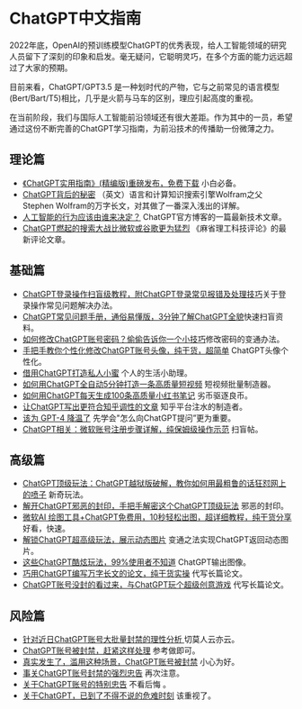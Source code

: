 # ChatGPT中文指南
2022年底，OpenAI的预训练模型ChatGPT的优秀表现，给人工智能领域的研究人员留下了深刻的印象和启发。毫无疑问，它聪明灵巧，在多个方面的能力远远超过了大家的预期。

目前来看，ChatGPT/GPT3.5 是一种划时代的产物，它与之前常见的语言模型 (Bert/Bart/T5)相比，几乎是火箭与马车的区别，理应引起高度的重视。

在当前阶段，我们与国际人工智能前沿领域还有很大差距。作为其中的一员，希望通过这份不断完善的ChatGPT学习指南，为前沿技术的传播助一份微薄之力。

## 理论篇

*  [《ChatGPT实用指南》(精编版)重磅发布，免费下载](https://mp.weixin.qq.com/s?__biz=Mzk0NDM3OTEyOQ==&mid=2247484456&idx=1&sn=b04067e44e90e20a310f8c3b922720b0&chksm=c324c1bef45348a8646f11f4a1061549dd7a5f99bbd9162fe467e4bf8e26a859a63e468802ab&token=1124812955&lang=zh_CN#rd) 小白必备。
* [ChatGPT背后的秘密](https://writings.stephenwolfram.com/2023/02/what-is-chatgpt-doing-and-why-does-it-work/) （英文）语言和计算知识搜索引擎Wolfram之父Stephen Wolfram的万字长文，对其做了一番深入浅出的详解。
* [人工智能的行为应该由谁来决定？](https://openai.com/blog/how-should-ai-systems-behave/) ChatGPT官方博客的一篇最新技术文章。
* [ChatGPT燃起的搜索大战比微软或谷歌更为猛烈](https://www.technologyreview.com/2023/02/16/1068695/chatgpt-chatbot-battle-search-microsoft-bing-google/) 《麻省理工科技评论》的最新评论文章。


## 基础篇
* [ChatGPT登录操作扫盲级教程，附ChatGPT登录常见报错及处理技巧](https://mp.weixin.qq.com/s?__biz=Mzk0NDM3OTEyOQ==&mid=2247484313&idx=1&sn=03a8db6db88cb6431dbdaa07d3ec1e62&chksm=c324c60ff4534f1945c52a3b506d1bbb4ac6691df12f45c31bfa7172c228107eeb9d29d08d3c&token=1124812955&lang=zh_CN#rd)关于登录操作常见问题解决办法。
* [ChatGPT常见问题手册，通俗易懂版，3分钟了解ChatGPT全貌](https://mp.weixin.qq.com/s?__biz=Mzk0NDM3OTEyOQ==&mid=2247484294&idx=1&sn=22373111ee42eaed60aa6ac7244feb17&chksm=c324c610f4534f0671dbaa5ec0e114726524cf4873c761f97d3b63d9bada9acdb6bfdfd54855&token=780654323&lang=zh_CN#rd)快速扫盲资料。
* [如何修改ChatGPT账号密码？偷偷告诉你一个小技巧](https://mp.weixin.qq.com/s?__biz=Mzk0NDM3OTEyOQ==&mid=2247484284&idx=1&sn=c5534858d7c7150e884c5af628cb0bee&chksm=c324c6eaf4534ffc4f2dabc85238e84432a3b2cd3f80763d0874ee8b430bf9df0dac5864bdd4&token=780654323&lang=zh_CN#rd)修改密码的变通办法。
*   [手把手教你个性化修改ChatGPT账号头像，纯干货，超简单](https://mp.weixin.qq.com/s?__biz=Mzk0NDM3OTEyOQ==&mid=2247484363&idx=1&sn=fcbf4a558165a8bf06e9c63c4daf466c&chksm=c324c65df4534f4be966e7e3b41350d342be005687ed7b9f905f4584c0dd0d4bfe0c6aa933fa&token=1124812955&lang=zh_CN#rd) ChatGPT头像个性化。
* [借用ChatGPT打造私人小蜜](https://mp.weixin.qq.com/s?__biz=Mzk0NDM3OTEyOQ==&mid=2247484192&idx=1&sn=2205547d162c4547328e6b5de6ce0e7f&chksm=c324c6b6f4534fa04c0d42dd9cacf9c58e7b5ff9de77961a0493b5b6dfce8055752014491138&token=780654323&lang=zh_CN#rd) 个人的生活小助理。
* [如何用ChatGPT全自动5分钟打造一条高质量短视频](https://mp.weixin.qq.com/s?__biz=Mzk0NDM3OTEyOQ==&mid=2247484246&idx=1&sn=042361231f3636010b668107335ba6aa&chksm=c324c6c0f4534fd634b15d39278a415f429bbd4de01df5d8acca496107a9d9500920df38983d&token=780654323&lang=zh_CN#rd) 短视频批量制造器。
* [如何用ChatGPT每天生成100条高质量小红书笔记](https://mp.weixin.qq.com/s?__biz=Mzk0NDM3OTEyOQ==&mid=2247484258&idx=1&sn=c74a7163194796ba30cb730d50afad6f&chksm=c324c6f4f4534fe206b2adda9dfbf0fa5e8a1ed4b5772de526635a44faaae53ed80905e0c875&token=780654323&lang=zh_CN#rd) 劣币驱逐良币。
* [让ChatGPT写出更符合知乎调性的文章](https://mp.weixin.qq.com/s?__biz=Mzk0NDM3OTEyOQ==&mid=2247484268&idx=1&sn=1e6ca9f8cfc5cc9c741d12255a45c4cc&chksm=c324c6faf4534fecaf3974bf8dc1ffc345a4b9f71b25db3d8df1f4a05568922b9f57d4a61bc0&token=780654323&lang=zh_CN#rd) 知乎平台注水的制造者。
*  [该为 GPT-4 降温了](https://mp.weixin.qq.com/s?__biz=Mzk0NDM3OTEyOQ==&mid=2247484325&idx=1&sn=0b0644e82007e0a16879a8cb80b5c644&chksm=c324c633f4534f25492f8c870aefa9437c6b054ef7c96197d4b3e66ff7cbaf80432c79c543c0&token=1124812955&lang=zh_CN#rd) 先学会"怎么向ChatGPT提问”更为重要。
*   [ChatGPT相关：微软账号注册步骤详解，纯保姆级操作示范](https://mp.weixin.qq.com/s?__biz=Mzk0NDM3OTEyOQ==&mid=2247484527&idx=1&sn=128952038fe1a1d79b3090b0338d948f&chksm=c324c1f9f45348ef9de4f3032fcb047e8f3738a600b3cc90890ff7b9e8eace2bae616fb986d4&token=880530703&lang=zh_CN#rd) 扫盲帖。

## 高级篇
*  [ChatGPT顶级玩法：ChatGPT越狱版破解，教你如何用最粗鲁的话狂怼网上的喷子](https://mp.weixin.qq.com/s?__biz=Mzk0NDM3OTEyOQ==&mid=2247484425&idx=1&sn=c49de626c9ff42c8c3de8025b114a8fd&chksm=c324c19ff45348899a2face11086ca3dfee6cb97c99a1b8d8c4a42cfa5b60d24b4e80ee6e793&token=1124812955&lang=zh_CN#rd) 新奇玩法。
*  [解开ChatGPT邪恶的封印，手把手解密这个ChatGPT顶级玩法](https://mp.weixin.qq.com/s?__biz=Mzk0NDM3OTEyOQ==&mid=2247484436&idx=1&sn=659729b4149b8bcd05ba7b7d802e1c1d&chksm=c324c182f4534894de76ff685c48f9c22b1cff07c96b047f5733a00859cca9eb742aefb872e3&token=1124812955&lang=zh_CN#rd) 邪恶的封印。
*  [微软AI 绘图工具+ChatGPT免费用，10秒轻松出图，超详细教程，纯干货分享](https://mp.weixin.qq.com/s?__biz=Mzk0NDM3OTEyOQ==&mid=2247484475&idx=1&sn=50dcf3355d26d5c5564cc90163bb6a38&chksm=c324c1adf45348bbd490fa2899d27543e06f2f2607c2ca601a530546669c20dd44fcf1659d3c&token=1124812955&lang=zh_CN#rd) 好看，快速。
* [解锁ChatGPT超高级玩法，展示动态图片](https://mp.weixin.qq.com/s?__biz=Mzk0NDM3OTEyOQ==&mid=2247484222&idx=1&sn=ee4036694ad43c7a3949c84ebc94f07e&chksm=c324c6a8f4534fbea75eaa69a5b3e5d38c68f6cc6770665888e7c963b1cc8ecfc3fb82014e47&token=780654323&lang=zh_CN#rd) 变通之法实现ChatGPT返回动态图片。
*  [这些ChatGPT酷炫玩法，99%使用者不知道](https://mp.weixin.qq.com/s?__biz=Mzk0NDM3OTEyOQ==&mid=2247484389&idx=1&sn=34afea8c052e3d1333aa279cd8bbfabb&chksm=c324c673f4534f65985f219a05ef7b013ee5fcb4e3e951d23c2ae25c62009d42510b217a652c&token=1124812955&lang=zh_CN#rd) ChatGPT输出图像。
*  [巧用ChatGPT编写万字长文的论文，纯干货实操](https://mp.weixin.qq.com/s?__biz=Mzk0NDM3OTEyOQ==&mid=2247484412&idx=1&sn=63c2b3cac04da1d845337df102bf5431&chksm=c324c66af4534f7cec704e1d2ac2b0aa19d4b1e3635a5a1a196acb995b052162a3ce2916e2f4&token=1124812955&lang=zh_CN#rd) 代写长篇论文。
*   [ChatGPT账号没封的看过来，与ChatGPT玩个超级创意游戏](https://mp.weixin.qq.com/s?__biz=Mzk0NDM3OTEyOQ==&mid=2247484560&idx=1&sn=cd8b056343b367266fa01122657ab6a5&chksm=c324c106f45348101f2ce77612de92fde958fb4fe98b651285e17fe7c2f78d0c9688b5161e18&token=880530703&lang=zh_CN#rd) 代写长篇论文。


## 风险篇
* [针对近日ChatGPT账号大批量封禁的理性分析 ](https://mp.weixin.qq.com/s?__biz=Mzk0NDM3OTEyOQ==&mid=2247484536&idx=1&sn=419fdfe587569b877896fc08f0cd316c&chksm=c324c1eef45348f8da53e29c43e146f5c214559ba9379c0ecbf30113a209f4388c38b042958c&token=880530703&lang=zh_CN#rd) 切莫人云亦云。
* [ChatGPT账号被封禁，赶紧这样处理](https://mp.weixin.qq.com/s?__biz=Mzk0NDM3OTEyOQ==&mid=2247484544&idx=1&sn=b54b010478fe7f24fa9ba503b5af2f87&chksm=c324c116f45348008d431e40522d3b4f8976cf8816e7c68955513f20e05f53fe538a66661cab&token=880530703&lang=zh_CN#rd) 参考做即可。
*  [真实发生了，滥用这种场景，ChatGPT账号被封禁](https://mp.weixin.qq.com/s?__biz=Mzk0NDM3OTEyOQ==&mid=2247484337&idx=1&sn=bfdbc2117b043752cd47268c291704b8&chksm=c324c627f4534f31f91009a8d519ca388c791ca0e8166eb7dc77abd8cb35b6d0d6d9d3511c13&token=1124812955&lang=zh_CN#rd) 小心为好。
* [事关ChatGPT账号封禁的强烈忠告](https://mp.weixin.qq.com/s?__biz=Mzk0NDM3OTEyOQ==&mid=2247484378&idx=1&sn=f14a6cb4cd7b319e93a09947b3ce9f32&chksm=c324c64cf4534f5ae111f57ac935bd01e26fa02501df26331af21580b76d65d23958604c6087&token=1124812955&lang=zh_CN#rd) 再次注意。
*  [关于ChatGPT账号的特别忠告](https://mp.weixin.qq.com/s?__biz=Mzk0NDM3OTEyOQ==&mid=2247484501&idx=1&sn=bfea5f7007f89347725a926d4f317643&chksm=c324c1c3f45348d5480b520db974d3eaeb398bf1cf69b66f072f23ab50fa014706caa0cbfc66&token=880530703&lang=zh_CN#rd) 不看后悔 。
*  [关于ChatGPT，已到了不得不说的危难时刻](https://mp.weixin.qq.com/s?__biz=Mzk0NDM3OTEyOQ==&mid=2247484490&idx=1&sn=3e02bc7acaefd9957b3d51f5f04cf1a9&chksm=c324c1dcf45348ca6dfe2f6eb9a5f140ee0f43ff8aa63e69aa6818ec41ec356d5196423b4c1c&token=880530703&lang=zh_CN#rd) 该重视了。




